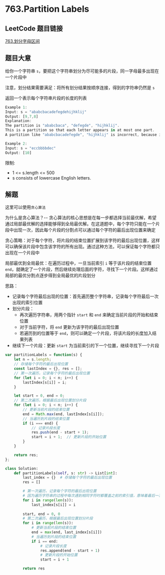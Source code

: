 # 763.Partition Labels

## LeetCode 题目链接

[763.划分字母区间](https://leetcode.cn/problems/partition-labels/)

## 题目大意

给你一个字符串 `s`，要把这个字符串划分为尽可能多的片段，同一字母最多出现在一个片段中

注意，划分结果需要满足：将所有划分结果按顺序连接，得到的字符串仍然是 `s` 

返回一个表示每个字符串片段的长度的列表

```js
Example 1:
Input: s = "ababcbacadefegdehijhklij"
Output: [9,7,8]
Explanation:
The partition is "ababcbaca", "defegde", "hijhklij".
This is a partition so that each letter appears in at most one part.
A partition like "ababcbacadefegde", "hijhklij" is incorrect, because it splits s into less parts.

Example 2:
Input: s = "eccbbbbdec"
Output: [10]
```

限制:
- 1 <= s.length <= 500
- s consists of lowercase English letters.

## 解题

这里可以使用`贪心算法`

为什么是贪心算法？-- 贪心算法的核心思想是在每一步都选择当前最优解，希望通过局部最优解的选择能够得到全局最优解。在这道题中，每个字符只能在一个片段中出现一次，因此每个片段的分割点可以通过每个字符的最后出现位置来确定

贪心策略：对于每个字符，将片段的结束位置扩展到该字符的最后出现位置，这样可以确保该片段中包含该字符的所有出现。通过这种方法，可以保证每个字符都只出现在一个片段中

局部最优到全局最优：在遍历过程中，一旦当前索引 `i` 等于该片段的结束位置 `end`，就确定了一个片段，然后继续处理后面的字符，寻找下一个片段。这样通过局部的最优分割点逐步得到全局最优的片段划分

思路：
- 记录每个字符最后出现的位置：首先遍历整个字符串，记录每个字符最后一次出现的索引位置
- 划分片段：
  - 再次遍历字符串，用两个指针 `start` 和 `end` 来确定当前片段的开始和结束位置
  - 对于当前字符，将 `end` 更新为该字符的最后出现位置
  - 若遍历到的位置等于 `end`，则可以确定一个片段，将该片段的长度加入结果列表
- 继续下一个片段：更新 `start` 为当前索引的下一个位置，继续寻找下一个片段

```js
var partitionLabels = function(s) {
    let n = s.length;
    // 存储每个字符的最后出现位置
    const lastIndex = {}, res = [];
    // 第一次遍历，记录每个字符的最后出现位置
    for (let i = 0; i < n; i++) {
        lastIndex[s[i]] = i;
    }

    let start = 0, end = 0;
    // 第二次遍历，根据最后出现位置划分片段
    for (let i = 0; i < n; i++) {
        // 更新当前片段的结束位置
        end = Math.max(end, lastIndex[s[i]]);  
        // 当遍历到片段的结束位置
        if (i === end) {  
            // 记录片段长度
            res.push(end - start + 1);  
            start = i + 1;  // 更新片段的开始位置
        }
    }

    return res;
};
```
```python
class Solution:
    def partitionLabels(self, s: str) -> List[int]:
        last_index = {}  # 存储每个字符的最后出现位置
        res = []

        # 第一次遍历，记录每个字符的最后出现位置
        # 因为遍历字符串的过程中每次遇到相同字符时都覆盖之前的索引值，意味着最后一次更新的索引就是该字符在字符串中的最后一次出现位置
        for i in range(len(s)):
            last_index[s[i]] = i
        
        start, end = 0, 0
        # 第二次遍历，根据最后出现位置划分片段
        for i in range(len(s)):
            # 更新当前片段的结束位置
            end = max(end, last_index[s[i]])  
            # 当遍历到片段的结束位置
            if i == end:  
                # 记录片段长度
                res.append(end - start + 1)  
                # 更新片段的开始位置
                start = i + 1  

        return res
```

